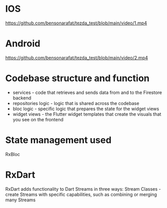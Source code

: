# IOS

<div>

https://github.com/bensonarafat/tezda_test/blob/main/video/1.mp4 

</div>

# Android
<div>

https://github.com/bensonarafat/tezda_test/blob/main/video/2.mp4 

</div>

# Codebase structure and function
- services - code that retrieves and sends data from and to the Firestore backend
- repositories logic - logic that is shared across the codebase
- bloc logic - specific logic that prepares the state for the widget views
- widget views - the Flutter widget templates that create the visuals that you see on the frontend 

# State management used 
RxBloc

# RxDart 
RxDart adds functionality to Dart Streams in three ways: Stream Classes - create Streams with specific capabilities, such as combining or merging many Streams

